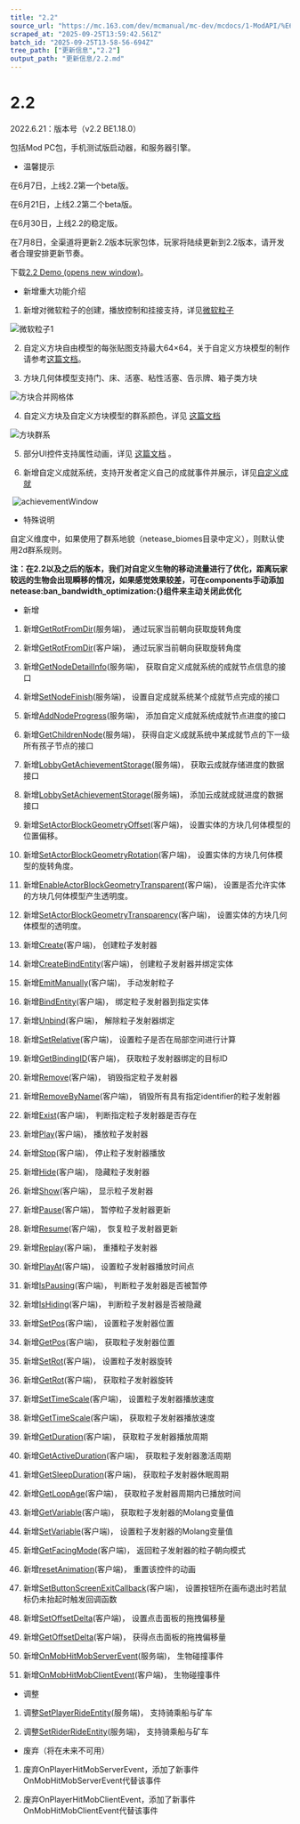 ```yaml
---
title: "2.2"
source_url: "https://mc.163.com/dev/mcmanual/mc-dev/mcdocs/1-ModAPI/%E6%9B%B4%E6%96%B0%E4%BF%A1%E6%81%AF/2.2.html"
scraped_at: "2025-09-25T13:59:42.561Z"
batch_id: "2025-09-25T13-58-56-694Z"
tree_path: ["更新信息","2.2"]
output_path: "更新信息/2.2.md"
---
```


#  2.2

2022.6.21：版本号（v2.2 BE1.18.0）

包括Mod PC包，手机测试版启动器，和服务器引擎。

*   温馨提示

在6月7日，上线2.2第一个beta版。

在6月21日，上线2.2第二个beta版。

在6月30日，上线2.2的稳定版。

在7月8日，全渠道将更新2.2版本玩家包体，玩家将陆续更新到2.2版本，请开发者合理安排更新节奏。

下载[2.2 Demo (opens new window)](https://g79.gdl.netease.com/2.2BetaDemoV4.zip)。

*   新增重大功能介绍

1.  新增对微软粒子的创建，播放控制和挂接支持，详见[微软粒子](/接口/特效/微软粒子)

![微软粒子1](https://mc.163.com/dev/mcmanual/mc-dev/assets/img/wrlz.4930d11b.gif)

2.  自定义方块自由模型的每张贴图支持最大64×64，关于自定义方块模型的制作请参考[这篇文档](https://mc.163.com/dev/mcmanual/mc-dev/mcguide/20-玩法开发/15-自定义游戏内容/2-自定义方块/5-自定义方块模型.html)。
    
3.  方块几何体模型支持门、床、活塞、粘性活塞、告示牌、箱子类方块
    

![方块合并网格体](https://mc.163.com/dev/mcmanual/mc-dev/assets/img/fkhewgt.1527fdb2.png)

4.  自定义方块及自定义方块模型的群系颜色，详见 [这篇文档](https://mc.163.com/dev/mcmanual/mc-dev/mcguide/20-玩法开发/15-自定义游戏内容/2-自定义方块/2-功能.html#自定义方块及自定义方块模型的群系颜色\(2.2beta版本内容\))

![方块群系](https://mc.163.com/dev/mcmanual/mc-dev/assets/img/fkqx.7bb763d7.png)

5.  部分UI控件支持属性动画，详见 [这篇文档](https://mc.163.com/dev/mcmanual/mc-dev/mcguide/18-界面与交互/19-控件属性动画.html) 。
    
6.  新增自定义成就系统，支持开发者定义自己的成就事件并展示，详见[自定义成就](https://mc.163.com/dev/mcmanual/mc-dev/mcguide/20-玩法开发/15-自定义游戏内容/16-自定义成就系统.html)
    

​ ![achievementWindow](https://mc.163.com/dev/mcmanual/mc-dev/assets/img/achievementWindow.c15bf8ba.png)

*   特殊说明

自定义维度中，如果使用了群系地貌（netease\_biomes目录中定义），则默认使用2d群系规则。

**注：在2.2以及之后的版本，我们对自定义生物的移动流量进行了优化，距离玩家较远的生物会出现瞬移的情况，如果感觉效果较差，可在components手动添加netease:ban\_bandwidth\_optimization:{}组件来主动关闭此优化**

*   新增

1.  新增[GetRotFromDir](/接口/通用/数学#getrotfromdir)(服务端)， 通过玩家当前朝向获取旋转角度
    
2.  新增[GetRotFromDir](/接口/通用/数学#getrotfromdir)(客户端)， 通过玩家当前朝向获取旋转角度
    
3.  新增[GetNodeDetailInfo](/接口/自定义UI/自定义成就系统#getnodedetailinfo)(服务端)， 获取自定义成就系统的成就节点信息的接口
    
4.  新增[SetNodeFinish](/接口/自定义UI/自定义成就系统#setnodefinish)(服务端)， 设置自定成就系统某个成就节点完成的接口
    
5.  新增[AddNodeProgress](/接口/自定义UI/自定义成就系统#addnodeprogress)(服务端)， 添加自定义成就系统成就节点进度的接口
    
6.  新增[GetChildrenNode](/接口/自定义UI/自定义成就系统#getchildrennode)(服务端)， 获得自定义成就系统中某成就节点的下一级所有孩子节点的接口
    
7.  新增[LobbyGetAchievementStorage](/接口/成就#lobbygetachievementstorage)(服务端)， 获取云成就存储进度的数据接口
    
8.  新增[LobbySetAchievementStorage](/接口/成就#lobbysetachievementstorage)(服务端)， 添加云成就成就进度的数据接口
    
9.  新增[SetActorBlockGeometryOffset](/接口/方块/方块几何体模型#setactorblockgeometryoffset)(客户端)， 设置实体的方块几何体模型的位置偏移。
    
10.  新增[SetActorBlockGeometryRotation](/接口/方块/方块几何体模型#setactorblockgeometryrotation)(客户端)， 设置实体的方块几何体模型的旋转角度。
     
11.  新增[EnableActorBlockGeometryTransparent](/接口/方块/方块几何体模型#enableactorblockgeometrytransparent)(客户端)， 设置是否允许实体的方块几何体模型产生透明度。
     
12.  新增[SetActorBlockGeometryTransparency](/接口/方块/方块几何体模型#setactorblockgeometrytransparency)(客户端)， 设置实体的方块几何体模型的透明度。
     
13.  新增[Create](/接口/特效/微软粒子#create)(客户端)， 创建粒子发射器
     
14.  新增[CreateBindEntity](/接口/特效/微软粒子#createbindentity)(客户端)， 创建粒子发射器并绑定实体
     
15.  新增[EmitManually](/接口/特效/微软粒子#emitmanually)(客户端)， 手动发射粒子
     
16.  新增[BindEntity](/接口/特效/微软粒子#bindentity)(客户端)， 绑定粒子发射器到指定实体
     
17.  新增[Unbind](/接口/特效/微软粒子#unbind)(客户端)， 解除粒子发射器绑定
     
18.  新增[SetRelative](/接口/特效/微软粒子#setrelative)(客户端)， 设置粒子是否在局部空间进行计算
     
19.  新增[GetBindingID](/接口/特效/微软粒子#getbindingid)(客户端)， 获取粒子发射器绑定的目标ID
     
20.  新增[Remove](/接口/特效/微软粒子#remove)(客户端)， 销毁指定粒子发射器
     
21.  新增[RemoveByName](/接口/特效/微软粒子#removebyname)(客户端)， 销毁所有具有指定identifier的粒子发射器
     
22.  新增[Exist](/接口/特效/微软粒子#exist)(客户端)， 判断指定粒子发射器是否存在
     
23.  新增[Play](/接口/特效/微软粒子#play)(客户端)， 播放粒子发射器
     
24.  新增[Stop](/接口/特效/微软粒子#stop)(客户端)， 停止粒子发射器播放
     
25.  新增[Hide](/接口/特效/微软粒子#hide)(客户端)， 隐藏粒子发射器
     
26.  新增[Show](/接口/特效/微软粒子#show)(客户端)， 显示粒子发射器
     
27.  新增[Pause](/接口/特效/微软粒子#pause)(客户端)， 暂停粒子发射器更新
     
28.  新增[Resume](/接口/特效/微软粒子#resume)(客户端)， 恢复粒子发射器更新
     
29.  新增[Replay](/接口/特效/微软粒子#replay)(客户端)， 重播粒子发射器
     
30.  新增[PlayAt](/接口/特效/微软粒子#playat)(客户端)， 设置粒子发射器播放时间点
     
31.  新增[IsPausing](/接口/特效/微软粒子#ispausing)(客户端)， 判断粒子发射器是否被暂停
     
32.  新增[IsHiding](/接口/特效/微软粒子#ishiding)(客户端)， 判断粒子发射器是否被隐藏
     
33.  新增[SetPos](/接口/特效/微软粒子#setpos)(客户端)， 设置粒子发射器位置
     
34.  新增[GetPos](/接口/特效/微软粒子#getpos)(客户端)， 获取粒子发射器位置
     
35.  新增[SetRot](/接口/特效/微软粒子#setrot)(客户端)， 设置粒子发射器旋转
     
36.  新增[GetRot](/接口/特效/微软粒子#getrot)(客户端)， 获取粒子发射器旋转
     
37.  新增[SetTimeScale](/接口/特效/微软粒子#settimescale)(客户端)， 设置粒子发射器播放速度
     
38.  新增[GetTimeScale](/接口/特效/微软粒子#gettimescale)(客户端)， 获取粒子发射器播放速度
     
39.  新增[GetDuration](/接口/特效/微软粒子#getduration)(客户端)， 获取粒子发射器播放周期
     
40.  新增[GetActiveDuration](/接口/特效/微软粒子#getactiveduration)(客户端)， 获取粒子发射器激活周期
     
41.  新增[GetSleepDuration](/接口/特效/微软粒子#getsleepduration)(客户端)， 获取粒子发射器休眠周期
     
42.  新增[GetLoopAge](/接口/特效/微软粒子#getloopage)(客户端)， 获取粒子发射器周期内已播放时间
     
43.  新增[GetVariable](/接口/特效/微软粒子#getvariable)(客户端)， 获取粒子发射器的Molang变量值
     
44.  新增[SetVariable](/接口/特效/微软粒子#setvariable)(客户端)， 设置粒子发射器的Molang变量值
     
45.  新增[GetFacingMode](/接口/特效/微软粒子#getfacingmode)(客户端)， 返回粒子发射器的粒子朝向模式
     
46.  新增[resetAnimation](/接口/自定义UI/UI控件#resetanimation)(客户端)， 重置该控件的动画
     
47.  新增[SetButtonScreenExitCallback](/接口/自定义UI/UI控件#setbuttonscreenexitcallback)(客户端)， 设置按钮所在画布退出时若鼠标仍未抬起时触发回调函数
     
48.  新增[SetOffsetDelta](/接口/自定义UI/UI控件#setoffsetdelta)(客户端)， 设置点击面板的拖拽偏移量
     
49.  新增[GetOffsetDelta](/接口/自定义UI/UI控件#getoffsetdelta)(客户端)， 获得点击面板的拖拽偏移量
     
50.  新增[OnMobHitMobServerEvent](/事件/实体#onmobhitmobserverevent)(服务端)， 生物碰撞事件
     
51.  新增[OnMobHitMobClientEvent](/事件/实体#onmobhitmobclientevent)(客户端)， 生物碰撞事件
     

*   调整

1.  调整[SetPlayerRideEntity](/接口/玩家/行为#setplayerrideentity)(服务端)， 支持骑乘船与矿车
    
2.  调整[SetRiderRideEntity](/接口/实体/行为#setriderrideentity)(服务端)， 支持骑乘船与矿车
    

*   废弃（将在未来不可用）

1.  废弃OnPlayerHitMobServerEvent，添加了新事件OnMobHitMobServerEvent代替该事件
    
2.  废弃OnPlayerHitMobClientEvent，添加了新事件OnMobHitMobClientEvent代替该事件